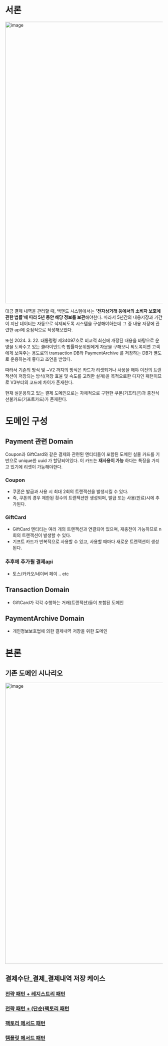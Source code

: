 # 서론
<img width="900" alt="image" src="https://github.com/user-attachments/assets/89f7946b-2876-49d5-9f0f-7a7d0a27058e">

대금 결제 내역을 관리할 때, 백엔드 시스템에서는 **'전자상거래 등에서의 소비자 보호에 관한 법률'에 따라 5년 동안 해당 정보를 보관**해야한다. 따라서 5년간의 내용저장과 기간이 지난 데이터는 자동으로 삭제되도록 시스템을 구성해야하는데 그 중 내용 저장에 관련한 api에 중점적으로 작성해보았다.

또한 2024. 3. 22. 대통령령 제34097호로 비교적 최신에 개정된 내용을 바탕으로 운영을 도와주고 있는 클라이언트측 법률자문위원에게 자문을 구해보니 되도록이면 고객에게 보여주는 용도로의 transaction DB와 PaymentArchive 를 저장하는 DB가 별도로 운용하는게 좋다고 조언을 받았다.

따라서 기존의 방식 및 ~V2 까지의 방식은 카드가 리셋되거나 사용을 해야 이전의 트랜잭션이 저장되는 방식(저장 효율 및 속도를 고려한 설계)을 목적으로한 디자인 패턴이므로 V3부터의 코드에 차이가 존재한다.

 현재 실운용되고 있는 결제 도메인으로는 자체적으로 구현한 쿠폰(기프티콘)과 충전식 선불카드(기프트카드)가 존재한다.

# 도메인 구성

## **Payment 관련 Domain**

Coupon과 GiftCard와 같은 결제와 관련된 엔티티들이 포함된 도메인
실물 카드를 기반으로 unique한 uuid 가 할당되어있다. 이 카드는 **재사용이 가능** 하다는 특징을 가지고 있기에 리셋이 가능해야한다.

  ### **Coupon**
  - 쿠폰은 발급과 사용 시 최대 2회의 트랜잭션을 발생시킬 수 있다.
  - 즉, 쿠폰의 경우 제한된 횟수의 트랜잭션만 생성되며, 발급 또는 사용(만료)시에 추가된다.
  
  ### **GiftCard**
  - GiftCard 엔티티는 여러 개의 트랜잭션과 연결되어 있으며, 재충전이 가능하므로 n회의 트랜잭션이 발생할 수 있다.
  - 기프트 카드가 반복적으로 사용할 수 있고, 사용할 때마다 새로운 트랜잭션이 생성된다.

  ### 추후에 추가될 결제api
  - 토스/카카오/네이버 페이 .. etc

## **Transaction Domain**
- GiftCard가 각각 수행하는 거래(트랜잭션)들이 포함된 도메인

## **PaymentArchive Domain**
- 개인정보보호법에 의한 결제내역 저장을 위한 도메인

# 본론
## 기존 도메인 시나리오
<img width="899" alt="image" src="https://github.com/user-attachments/assets/ab1edadd-4273-465e-a6a8-37393a60f9dd">


## 결제수단_결제_결제내역 저장 케이스
### [전략 패턴 + 레지스트리 패턴](https://github.com/ChoMinGi/DeepDive-designPattern/tree/main/v1_%EC%A0%84%EB%9E%B5%2B%EB%A0%88%EC%A7%80%EC%8A%A4%ED%84%B0)
### [전략 패턴 + (단순)팩토리 패턴](https://github.com/ChoMinGi/DeepDive-designPattern/tree/main/v2_%EC%A0%84%EB%9E%B5%2B%ED%8C%A9%ED%86%A0%EB%A6%AC)
### [팩토리 메서드 패턴](https://github.com/ChoMinGi/DeepDive-designPattern/tree/main/v3_%ED%8C%A9%ED%86%A0%EB%A6%AC%EB%A9%94%EC%84%9C%EB%93%9C)
### [템플릿 메서드 패턴](https://github.com/ChoMinGi/DeepDive-designPattern/tree/main/v4_%ED%85%9C%ED%94%8C%EB%A6%BF%EB%A9%94%EC%84%9C%EB%93%9C)
